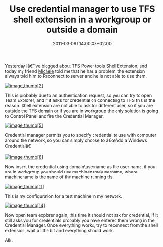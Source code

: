 ﻿---
title: "Use credential manager to use TFS shell extension in a workgroup or outside a domain"
description: ""
date: 2011-03-09T14:00:37+02:00
draft: false
tags: [Tfs,Tfs Power Tools]
categories: [Team Foundation Server]
---
Yesterday Iâ€™ve blogged about TFS Power tools Shell Extension, and today my friend [Michele](http://dotnetcampania.org/blogs/michele/) told me that he has a problem, the extension always told him to Reconnect to server and he is not able to use them.

[![image_thumb\[2\]](https://www.codewrecks.com/blog/wp-content/uploads/2011/03/image_thumb2_thumb.png "image_thumb[2]")](https://www.codewrecks.com/blog/wp-content/uploads/2011/03/image_thumb21.png)

This is probably due to an authentication request, so you can try to open Team Explorer, and if it asks for credential on connecting to TFS this is the reason. Shell extension are not able to ask for different user, so if you are outside the TFS domain or if you are in workgroup the only solution is going to Control Panel and fire the Credential Manager.

[![image_thumb\[5\]](https://www.codewrecks.com/blog/wp-content/uploads/2011/03/image_thumb5_thumb.png "image_thumb[5]")](https://www.codewrecks.com/blog/wp-content/uploads/2011/03/image_thumb5.png)

Credential manager permits you to specify credential to use with computer around the network, so you can simply choose to â€œAdd a Windows Credentialâ€

[![image_thumb\[8\]](https://www.codewrecks.com/blog/wp-content/uploads/2011/03/image_thumb8_thumb.png "image_thumb[8]")](https://www.codewrecks.com/blog/wp-content/uploads/2011/03/image_thumb8.png)

Now insert the credential using domain\username as the user name, if you are in workgroup you should use machinename\username, where machinename is the name of the machine running tfs.

[![image_thumb\[11\]](https://www.codewrecks.com/blog/wp-content/uploads/2011/03/image_thumb11_thumb.png "image_thumb[11]")](https://www.codewrecks.com/blog/wp-content/uploads/2011/03/image_thumb11.png)

This is my configuration for a test machine in my network.

[![image_thumb\[14\]](https://www.codewrecks.com/blog/wp-content/uploads/2011/03/image_thumb14_thumb.png "image_thumb[14]")](https://www.codewrecks.com/blog/wp-content/uploads/2011/03/image_thumb14.png)

Now open team explorer again, this time it should not ask for credential, if it still asks you for credentials probably you have entered them wrong in the Credential Manager. Once everything works, try to reconnect from the shell extension, wait a little bit and everything should work.

Alk.
